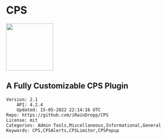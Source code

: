# CPS
<img src="https://raw.githubusercontent.com/iRainDropp/CPS/38876b25481217224a7c37f9463bd5e7dc11b1a7/icon.png" width="128" height="128" />

## A Fully Customizable CPS Plugin
```properties
Version: 2.1
    API: 4.2.4
    Updated: 15-05-2022 22:14:16 UTC
Repo: https://github.com/iRainDropp/CPS
License: mit
Categories: Admin Tools,Miscellaneous,Informational,General
Keywords: CPS,CPSAlerts,CPSLimiter,CPSPopup
```